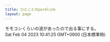 ```yaml
---
title: ひとことのpermlink
layout: page
---
```

<div class="box" dt="1675474885582">
  モモコシくらいの波があったので出る事にする。
  <div class="content is-small">Sat Feb 04 2023 10:41:25 GMT+0900 (日本標準時)</div>
</div>